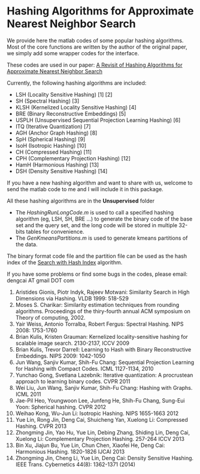 
Hashing Algorithms for Approximate Nearest Neighbor Search
=============

We provide here the matlab codes of some popular hashing algorithms. Most of the core functions are written by the author of the original paper, we simply add some wrapper codes for the interface.

These codes are used in our paper: [A Revisit of Hashing Algorithms for Approximate Nearest Neighbor Search](http://arxiv.org/abs/1612.07545)

Currently, the following hashing algorithms are included:

* LSH (Locality Sensitive Hashing) [1] [2]
* SH (Spectral Hashing) [3]
* KLSH (Kernelized Locality Sensitive Hashing) [4]
* BRE (Binary Reconstructive Embeddings) [5]
* USPLH (Unsupervised Sequential Projection Learning Hashing) [6]
* ITQ (Iterative Quantization) [7]
* AGH (Anchor Graph Hashing) [8]
* SpH (Spherical Hashing) [9]
* IsoH (Isotropic Hashing) [10]
* CH (Compressed Hashing) [11]
* CPH (Complementary Projection Hashing) [12]
* HamH (Harmonious Hashing) [13]
* DSH (Density Sensitive Hashing) [14]

If you have a new hashing algorithm and want to share with us, welcome to send the matlab code to me and I will include it in this package.

All these hashing algorithms are in the **Unsupervised** folder

* The *HashingRunLongCode.m* is used to call a specified hashing algorithm (eg, LSH, SH, BRE ...) to generate the binary code of the base set and the query set, and the long code will be stored in multiple 32-bits tables for convenience.
* The *GenKmeansPartitions.m* is used to generate kmeans partitions of the data.

The binary format code file and the partition file can be used as the hash index of the [Search with Hash Index](https://github.com/ZJULearning/hashingSearch) algorithm.

If you have some problems or find some bugs in the codes, please email: dengcai AT gmail DOT com



1. Aristides Gionis, Piotr Indyk, Rajeev Motwani: Similarity Search in High Dimensions via Hashing. VLDB 1999: 518-529   
2. Moses S. Charikar: Similarity estimation techniques from rounding algorithms. Proceedings of the thiry-fourth annual ACM symposium on Theory of computing, 2002.  
3. Yair Weiss, Antonio Torralba, Robert Fergus: Spectral Hashing. NIPS 2008: 1753-1760   
4. Brian Kulis, Kristen Grauman: Kernelized locality-sensitive hashing for scalable image search. 2130-2137, ICCV 2009   
5. Brian Kulis, Trevor Darrell: Learning to Hash with Binary Reconstructive Embeddings. NIPS 2009: 1042-1050   
6. Jun Wang, Sanjiv Kumar, Shih-Fu Chang: Sequential Projection Learning for Hashing with Compact Codes. ICML 1127-1134, 2010   
7. Yunchao Gong, Svetlana Lazebnik: Iterative quantization: A procrustean approach to learning binary codes. CVPR 2011   
8. Wei Liu, Jun Wang, Sanjiv Kumar, Shih-Fu Chang: Hashing with Graphs. ICML 2011   
9. Jae-Pil Heo, Youngwoon Lee, Junfeng He, Shih-Fu Chang, Sung-Eui Yoon: Spherical hashing. CVPR 2012   
10. Weihao Kong, Wu-Jun Li: Isotropic Hashing. NIPS 1655-1663 2012   
11. Yue Lin, Rong Jin, Deng Cai, Shuicheng Yan, Xuelong Li: Compressed Hashing. CVPR 2013   
12. Zhongming Jin, Yao Hu, Yue Lin, Debing Zhang, Shiding Lin, Deng Cai, Xuelong Li: Complementary Projection Hashing. 257-264 ICCV 2013   
13. Bin Xu, Jiajun Bu, Yue Lin, Chun Chen, Xiaofei He, Deng Cai: Harmonious Hashing. 1820-1826 IJCAI 2013   
14. Zhongming Jin, Cheng Li, Yue Lin, Deng Cai: Density Sensitive Hashing. IEEE Trans. Cybernetics 44(8): 1362-1371 (2014)   
